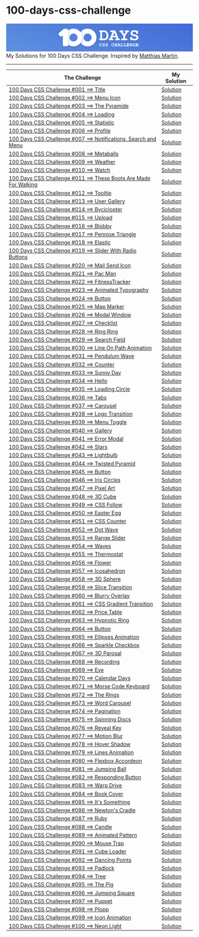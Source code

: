 # 100-days-css-challenge
![100DaysCSS Logo](logo.PNG)
My Solutions for 100 Days CSS Challenge. Inspired by [Matthias Martin](https://100dayscss.com/). 
***
| The Challenge   | My Solution |
| ------------- | ------------- |
|[100 Days CSS Challenge #001 ==> Title](https://100dayscss.com/days/1/)|[Solution]()|
|[100 Days CSS Challenge #002 ==> Menu Icon](https://100dayscss.com/days/2/)|[Solution]()|
|[100 Days CSS Challenge #003 ==> The Pyramide](https://100dayscss.com/days/3/)|[Solution]()|
|[100 Days CSS Challenge #004 ==> Loading](https://100dayscss.com/days/4/)|[Solution]()|
|[100 Days CSS Challenge #005 ==> Statistic](https://100dayscss.com/days/5/)|[Solution]()|
|[100 Days CSS Challenge #006 ==> Profile](https://100dayscss.com/days/6/)|[Solution]()|
|[100 Days CSS Challenge #007 ==> Notifications, Search and Menu](https://100dayscss.com/days/7/)|[Solution]()|
|[100 Days CSS Challenge #008 ==> Metaballs](https://100dayscss.com/days/8/)|[Solution]()|
|[100 Days CSS Challenge #009 ==> Weather](https://100dayscss.com/days/9/)|[Solution]()|
|[100 Days CSS Challenge #010 ==> Watch](https://100dayscss.com/days/10/)|[Solution]()|
|[100 Days CSS Challenge #011 ==> These Boots Are Made For Walking](https://100dayscss.com/days/11/)|[Solution]()|
|[100 Days CSS Challenge #012 ==> Tooltip](https://100dayscss.com/days/12/)|[Solution]()|
|[100 Days CSS Challenge #013 ==> User Gallery](https://100dayscss.com/days/13/)|[Solution]()|
|[100 Days CSS Challenge #014 ==> Byciclopter](https://100dayscss.com/days/14/)|[Solution]()|
|[100 Days CSS Challenge #015 ==> Upload](https://100dayscss.com/days/15/)|[Solution]()|
|[100 Days CSS Challenge #016 ==> Blobby](https://100dayscss.com/days/16/)|[Solution]()|
|[100 Days CSS Challenge #017 ==> Penrose Triangle](https://100dayscss.com/days/17/)|[Solution]()|
|[100 Days CSS Challenge #018 ==> Elastic](https://100dayscss.com/days/18/)|[Solution]()|
|[100 Days CSS Challenge #019 ==> Slider With Radio Buttons](https://100dayscss.com/days/19/)|[Solution]()|
|[100 Days CSS Challenge #020 ==> Mail Send Icon](https://100dayscss.com/days/20/)|[Solution]()|
|[100 Days CSS Challenge #021 ==> Pac Man](https://100dayscss.com/days/21/)|[Solution]()|
|[100 Days CSS Challenge #022 ==> FitnessTracker](https://100dayscss.com/days/22/)|[Solution]()|
|[100 Days CSS Challenge #023 ==> Animated Typography](https://100dayscss.com/days/23/)|[Solution]()|
|[100 Days CSS Challenge #024 ==> Button](https://100dayscss.com/days/24/)|[Solution]()|
|[100 Days CSS Challenge #025 ==> Map Marker](https://100dayscss.com/days/25/)|[Solution]()|
|[100 Days CSS Challenge #026 ==> Modal Window](https://100dayscss.com/days/26/)|[Solution]()|
|[100 Days CSS Challenge #027 ==> Checklist](https://100dayscss.com/days/27/)|[Solution]()|
|[100 Days CSS Challenge #028 ==> Ring Ring](https://100dayscss.com/days/28/)|[Solution]()|
|[100 Days CSS Challenge #029 ==> Search Field](https://100dayscss.com/days/29/)|[Solution]()|
|[100 Days CSS Challenge #030 ==> Line On Path Animation](https://100dayscss.com/days/30/)|[Solution]()|
|[100 Days CSS Challenge #031 ==> Pendulum Wave](https://100dayscss.com/days/31/)|[Solution]()|
|[100 Days CSS Challenge #032 ==> Counter](https://100dayscss.com/days/32/)|[Solution]()|
|[100 Days CSS Challenge #033 ==> Sunny Day](https://100dayscss.com/days/33/)|[Solution]()|
|[100 Days CSS Challenge #034 ==> Hello](https://100dayscss.com/days/34/)|[Solution]()|
|[100 Days CSS Challenge #035 ==> Loading Circle](https://100dayscss.com/days/35/)|[Solution]()|
|[100 Days CSS Challenge #036 ==> Tabs](https://100dayscss.com/days/36/)|[Solution]()|
|[100 Days CSS Challenge #037 ==> Carousel](https://100dayscss.com/days/37/)|[Solution]()|
|[100 Days CSS Challenge #038 ==> Logo Transition](https://100dayscss.com/days/38/)|[Solution]()|
|[100 Days CSS Challenge #039 ==> Menu Toggle](https://100dayscss.com/days/39/)|[Solution]()|
|[100 Days CSS Challenge #040 ==> Gallery](https://100dayscss.com/days/40/)|[Solution]()|
|[100 Days CSS Challenge #041 ==> Error Modal](https://100dayscss.com/days/41/)|[Solution]()|
|[100 Days CSS Challenge #042 ==> Stars](https://100dayscss.com/days/42/)|[Solution]()|
|[100 Days CSS Challenge #043 ==> Lightbulb](https://100dayscss.com/days/43/)|[Solution]()|
|[100 Days CSS Challenge #044 ==> Twisted Pyramid](https://100dayscss.com/days/44/)|[Solution]()|
|[100 Days CSS Challenge #045 ==> Button](https://100dayscss.com/days/45/)|[Solution]()|
|[100 Days CSS Challenge #046 ==> Iris Circles](https://100dayscss.com/days/46/)|[Solution]()|
|[100 Days CSS Challenge #047 ==> Pixel Art](https://100dayscss.com/days/47/)|[Solution]()|
|[100 Days CSS Challenge #048 ==> 3D Cube](https://100dayscss.com/days/48/)|[Solution]()|
|[100 Days CSS Challenge #049 ==> CSS Follow](https://100dayscss.com/days/49/)|[Solution]()|
|[100 Days CSS Challenge #050 ==> Easter Egg](https://100dayscss.com/days/50/)|[Solution]()|
|[100 Days CSS Challenge #051 ==> CSS Counter](https://100dayscss.com/days/51/)|[Solution]()|
|[100 Days CSS Challenge #052 ==> Dot Wave](https://100dayscss.com/days/52/)|[Solution]()|
|[100 Days CSS Challenge #053 ==> Range Slider](https://100dayscss.com/days/53/)|[Solution]()|
|[100 Days CSS Challenge #054 ==> Waves](https://100dayscss.com/days/54/)|[Solution]()|
|[100 Days CSS Challenge #055 ==> Thermostat](https://100dayscss.com/days/55/)|[Solution]()|
|[100 Days CSS Challenge #056 ==> Flower](https://100dayscss.com/days/56/)|[Solution]()|
|[100 Days CSS Challenge #057 ==> Icosahedron](https://100dayscss.com/days/57/)|[Solution]()|
|[100 Days CSS Challenge #058 ==> 3D Sphere](https://100dayscss.com/days/58/)|[Solution]()|
|[100 Days CSS Challenge #059 ==> Slice Transition](https://100dayscss.com/days/59/)|[Solution]()|
|[100 Days CSS Challenge #060 ==> Blurry Overlay](https://100dayscss.com/days/60/)|[Solution]()|
|[100 Days CSS Challenge #061 ==> CSS Gradient Transition](https://100dayscss.com/days/61/)|[Solution]()|
|[100 Days CSS Challenge #062 ==> Price Table](https://100dayscss.com/days/62/)|[Solution]()|
|[100 Days CSS Challenge #063 ==> Hypnotic Ring](https://100dayscss.com/days/63/)|[Solution]()|
|[100 Days CSS Challenge #064 ==> Button](https://100dayscss.com/days/64/)|[Solution]()|
|[100 Days CSS Challenge #065 ==> Ellipses Animation](https://100dayscss.com/days/65/)|[Solution]()|
|[100 Days CSS Challenge #066 ==> Sparkle Checkbox](https://100dayscss.com/days/66/)|[Solution]()|
|[100 Days CSS Challenge #067 ==> 3D Parosal](https://100dayscss.com/days/67/)|[Solution]()|
|[100 Days CSS Challenge #068 ==> Recording](https://100dayscss.com/days/68/)|[Solution]()|
|[100 Days CSS Challenge #069 ==> Eye](https://100dayscss.com/days/69/)|[Solution]()|
|[100 Days CSS Challenge #070 ==> Calendar Days](https://100dayscss.com/days/70/)|[Solution]()|
|[100 Days CSS Challenge #071 ==> Morse Code Keyboard](https://100dayscss.com/days/71/)|[Solution]()|
|[100 Days CSS Challenge #072 ==> The Rings](https://100dayscss.com/days/72/)|[Solution]()|
|[100 Days CSS Challenge #073 ==> Word Carousel](https://100dayscss.com/days/73/)|[Solution]()|
|[100 Days CSS Challenge #074 ==> Pagination](https://100dayscss.com/days/74/)|[Solution]()|
|[100 Days CSS Challenge #075 ==> Spinning Discs](https://100dayscss.com/days/75/)|[Solution]()|
|[100 Days CSS Challenge #076 ==> Reveal Key](https://100dayscss.com/days/76/)|[Solution]()|
|[100 Days CSS Challenge #077 ==> Motion Blur](https://100dayscss.com/days/77/)|[Solution]()|
|[100 Days CSS Challenge #078 ==> Hover Shadow](https://100dayscss.com/days/78/)|[Solution]()|
|[100 Days CSS Challenge #079 ==> Lines Animation](https://100dayscss.com/days/79/)|[Solution]()|
|[100 Days CSS Challenge #080 ==> Flexbox Accordeon](https://100dayscss.com/days/80/)|[Solution]()|
|[100 Days CSS Challenge #081 ==> Jumping Ball](https://100dayscss.com/days/81/)|[Solution]()|
|[100 Days CSS Challenge #082 ==> Responding Button](https://100dayscss.com/days/82/)|[Solution]()|
|[100 Days CSS Challenge #083 ==> Warp Drive](https://100dayscss.com/days/83/)|[Solution]()|
|[100 Days CSS Challenge #084 ==> Book Cover](https://100dayscss.com/days/84/)|[Solution]()|
|[100 Days CSS Challenge #085 ==> It's Something](https://100dayscss.com/days/85/)|[Solution]()|
|[100 Days CSS Challenge #086 ==> Newton's Cradle](https://100dayscss.com/days/86/)|[Solution]()|
|[100 Days CSS Challenge #087 ==> Ruby](https://100dayscss.com/days/87/)|[Solution]()|
|[100 Days CSS Challenge #088 ==> Candle](https://100dayscss.com/days/88/)|[Solution]()|
|[100 Days CSS Challenge #089 ==> Animated Pattern](https://100dayscss.com/days/89/)|[Solution]()|
|[100 Days CSS Challenge #090 ==> Mouse Trap](https://100dayscss.com/days/90/)|[Solution]()|
|[100 Days CSS Challenge #091 ==> Cube Loader](https://100dayscss.com/days/91/)|[Solution]()|
|[100 Days CSS Challenge #092 ==> Dancing Points](https://100dayscss.com/days/92/)|[Solution]()|
|[100 Days CSS Challenge #093 ==> Padlock](https://100dayscss.com/days/93/)|[Solution]()|
|[100 Days CSS Challenge #094 ==> Tree](https://100dayscss.com/days/94/)|[Solution]()|
|[100 Days CSS Challenge #095 ==> The Pig](https://100dayscss.com/days/95/)|[Solution]()|
|[100 Days CSS Challenge #096 ==> Jumping Square](https://100dayscss.com/days/96/)|[Solution]()|
|[100 Days CSS Challenge #097 ==> Puppet](https://100dayscss.com/days/97/)|[Solution]()|
|[100 Days CSS Challenge #098 ==> Plopp](https://100dayscss.com/days/98/)|[Solution]()|
|[100 Days CSS Challenge #099 ==> Icon Animation](https://100dayscss.com/days/99/)|[Solution]()|
|[100 Days CSS Challenge #100 ==> Neon Light](https://100dayscss.com/days/100/)|[Solution]()|


